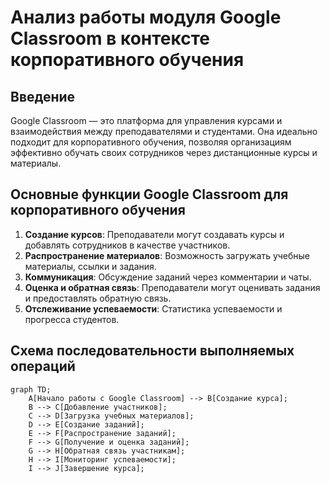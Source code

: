 # Анализ работы модуля Google Classroom в контексте корпоративного обучения

## Введение
Google Classroom — это платформа для управления курсами и взаимодействия между преподавателями и студентами. Она идеально подходит для корпоративного обучения, позволяя организациям эффективно обучать своих сотрудников через дистанционные курсы и материалы.

## Основные функции Google Classroom для корпоративного обучения
1. **Создание курсов**: Преподаватели могут создавать курсы и добавлять сотрудников в качестве участников.
2. **Распространение материалов**: Возможность загружать учебные материалы, ссылки и задания.
3. **Коммуникация**: Обсуждение заданий через комментарии и чаты.
4. **Оценка и обратная связь**: Преподаватели могут оценивать задания и предоставлять обратную связь.
5. **Отслеживание успеваемости**: Статистика успеваемости и прогресса студентов.

## Схема последовательности выполняемых операций

```mermaid
graph TD;
    A[Начало работы с Google Classroom] --> B[Создание курса];
    B --> C[Добавление участников];
    C --> D[Загрузка учебных материалов];
    D --> E[Создание заданий];
    E --> F[Распространение заданий];
    F --> G[Получение и оценка заданий];
    G --> H[Обратная связь участникам];
    H --> I[Мониторинг успеваемости];
    I --> J[Завершение курса];
